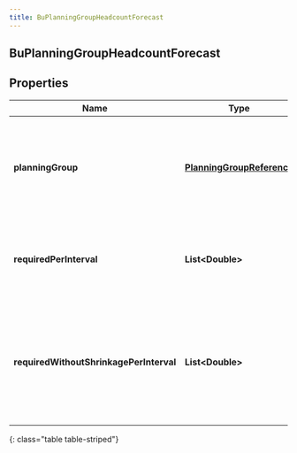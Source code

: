 ```yaml
---
title: BuPlanningGroupHeadcountForecast
---
```


## BuPlanningGroupHeadcountForecast

## Properties

| Name                                    | Type                                                                         | Description                                                                                                   | Notes      |
| --------------------------------------- | ---------------------------------------------------------------------------- | ------------------------------------------------------------------------------------------------------------- | ---------- |
| **planningGroup**                       | <!----><!---->[**PlanningGroupReference**](PlanningGroupReference.md)<!----> | The planning group to which this portion of the headcount forecast applies                                    | [optional] |
| **requiredPerInterval**                 | <!----><!---->**List&lt;Double&gt;**<!---->                                  | Required headcount per interval, referenced against the reference start date                                  | [optional] |
| **requiredWithoutShrinkagePerInterval** | <!----><!---->**List&lt;Double&gt;**<!---->                                  | Required headcount per interval without accounting for shrinkage, referenced against the reference start date | [optional] |

{: class="table table-striped"}
